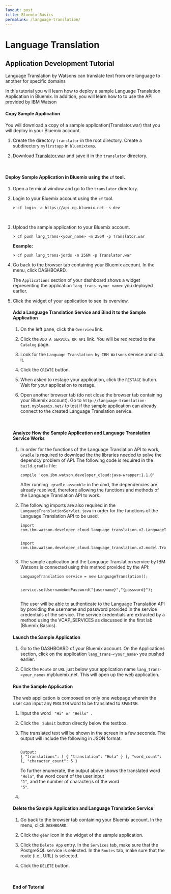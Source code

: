 ```yaml
---
layout: post
title: Bluemix Basics
permalink: /language-translation/
---
```


<!DOCTYPE html>
<html>
  <head>
    <title>Language Translation – Jordan Chua – web developer</title>
  </head>

  <h1>Language Translation</h1>

  <div class="entry">
    <h2 id="application-development-tutorial">Application Development Tutorial</h2>


<p>Language Translation by Watsons can translate text from one language to another for specific domains</p>

<p>In this tutorial you will learn how to deploy a sample Language Translation Application in Bluemix.  In addition, you will learn  how to to use the API provided by IBM Watson</p>


<h4 id="copy-sample-application">Copy Sample Application</h4>

<p>You will download a copy of a sample application(Translator.war) that you will deploy in your Bluemix account.</p>

<ol>
<li><p>Create the directory <code>translator</code> in the root directory.  Create a subdirectory <code>myfirstapp</code> in <code>bluemixtemp</code>.</p></li>
<li><p>Download <a href="https://github.com/jodanchua/Language_Translation_test/raw/master/Translator_Gradle.war">Translator.war</a> and save it in the <code>translator</code> directory.</p></li>
</ol>

<p><br></p>

<h4 id="deploy-sample-application-in-bluemix-using-the-cf-tool">Deploy Sample Application in Bluemix using the <code>cf</code> tool.</h4>

<ol>
<li><p>Open a terminal window and go to the <code>translator</code> directory.</p></li>
<li><p>Login to your Bluemix account using the <code>cf</code> tool.</p>
<div class="highlight"><pre><code class="language-text" data-lang="text">&gt; cf login -a https://api.ng.bluemix.net -s dev
</code></pre></div>


<p><br></p></li>
<li><p>Upload the sample application to your Bluemix account.</p>
<div class="highlight"><pre><code class="language-text" data-lang="text">&gt; cf push lang_trans-&lt;your_name&gt; -m 256M -p Translator.war
</code></pre></div>
<p><strong>Example:</strong></p>
<div class="highlight"><pre><code class="language-text" data-lang="text">&gt; cf push lang_trans-jords -m 256M -p Translator.war
</code></pre></div>

<p><li>
Go back to the browser tab containing your Bluemix account. In the menu, click DASHBOARD.
</p>
<p>The <code>Applications</code> section of your dashboard shows a widget representing the application <code>lang_trans-&lt;your_name&gt;</code> you deployed earlier.</p>
</li>
</p>

<p><li>
Click the widget of your application to see its overview.
</li></p>

<h4 id="add-a-postgresql-service-and-bind-it-to-the-sample-application">Add a Language Translation Service and Bind it to the Sample Application</h4>

<ol>
<li><p>On the left pane, click the <code>Overview</code> link. </p></li>
<li><p>Click the <code>ADD A SERVICE OR API</code> link.  You will be redirected to the <code>Catalog</code> page. </p></li>
<li><p>Look for the <code>Language Translation by IBM Watsons</code> service and click it.</p>
<li><p>Click the <code>CREATE</code> button.</p></li>
<li><p>When asked to restage your application, click the <code>RESTAGE</code> button.  Wait for your application to restage.</p></li>
<li><p>Open another browser tab (do not close the browser tab containing your Bluemix account).  Go to <code>http://language-translation-test.mybluemix.net/</code> to test if the sample application can already connect to the created Language Translation service.</p>

<p><br></p></li>
</ol>

<h4 id="analyze">Analyze How the Sample Application and Language Translation Service Works</h4>
<ol>
<li><p>
 In order for the functions of the Language Translation API to work,  <code> Gradle</code> is required to download the the libraries needed to solve the dependcy problem of API. The following code is required in the <code> build.gradle</code> file:
</p></li>
<div class="highlight"><pre><code class="language-text" data-lang="text">compile 'com.ibm.watson.developer_cloud:java-wrapper:1.1.0'
</code></pre></div>

<p>
After running <code> gradle assemble</code> in the cmd, the dependencies are already resolved, therefore allowing the functions and methods of the Language Translation API to work.  
</p>

<li><p>
The following imports are also required in the <code>LanguageTranslationServlet.java</code> in order for the functions of the Language Translation API to be used.

<div class="highlight"><pre><code class="language-text" data-lang="text">import com.ibm.watson.developer_cloud.language_translation.v2.LanguageTranslation;

import com.ibm.watson.developer_cloud.language_translation.v2.model.TranslationResult;
</code></pre></div>
</p></li>

<li><p>The sample application and the Language Translation service by IBM Watsons is connected using this method provided by the API:
</p></li>

<div class="highlight"><pre><code class="language-text" data-lang="text">LanguageTranslation service = new LanguageTranslation();

service.setUsernameAndPassword("{username}","{password}");
</code></pre></div>

<p> 
The user will be able to authenticate to the Language Translation API by providing the username and password provided in the service credentials of the service. The  service credentials are extracted by a method using the VCAP_SERVICES as discussed in the first lab (Bluemix Basics).
</p>
</ol> 
<h4 id="Launch">Launch the Sample Application </h4>

<ol>
<li><p>
Go to the DASHBOARD of your Bluemix account. On the Applications section, click on the application <code>lang_trans-&lt;your_name&gt;</code> you pushed earlier.
</p>
</li>

<li><p>
Click the <code>Route</code> or <code>URL</code> just below your application name <code>lang_trans-&lt;your_name&gt;</code>.mybluemix.net. This will open up the web application.
</li></p>
</ol>

<h4 id="Run">Run the Sample Application </h4>
<p>
The web application is composed on only one webpage wherein the user can input any <code>ENGLISH</code> word to be translated to <code>SPANISH</code>.
</p>
<ol>
<li><p>
Input the word <code> "Hi" or "Hello" </code>.
</p>

<li><p>
Click the <code> Submit</code> button directly below the textbox. 
</p>

<li><p>
The translated text will be shown in the screen in a few seconds. The output will include the following in JSON format:

<div class="highlight"><pre><code class="language-text" data-lang="text">
Output:
{ "translations": [ { "translation": "Hola" } ], "word_count": 1, "character_count": 5 }
</code></pre></div>

To further enumerate, the output above shows the translated word <code> "Hola"</code>, the word count of the user input <code> "1"</code>, and the number of character/s of the word <code> "5"</code>.  
</p>
</li>

<li><p>

</ol>
<h4 id="delete-the-sample-application-and-postgresql-service">Delete the Sample Application and Language Translation Service</h4>

<ol>
<li><p>Go back to the browser tab containing your Bluemix account.  In the menu, click <code>DASHBOARD</code>.  </p>

<li><p>Click the <code>gear</code> icon in the widget of the sample application.</p></li>
<li><p>Click the <code>Delete App</code> entry.  In the <code>Services</code> tab, make sure that the PostgreSQL service is selected.  In the <code>Routes</code> tab, make sure that the route (i.e., URL) is selected.</p></li>
<li><p>Click the <code>DELETE</code> button.</p></li>
</ol>

<p><br></p>

<h4 id="end-of-tutorial">End of Tutorial</h4>

<a href="https://github.com/jodanchua.github.io/jekyll-now"><i class="svg-icon github"></i></a>

    

  </body>
</html>
